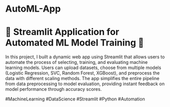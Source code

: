 # AutoML-App
# 🚀 Streamlit Application for Automated ML Model Training 🌟

In this project, I built a dynamic web app using Streamlit that allows users to automate the process of selecting, training, and evaluating machine learning models. Users can upload datasets, choose from multiple models (Logistic Regression, SVC, Random Forest, XGBoost), and preprocess the data with different scaling methods. The app simplifies the entire pipeline from data preprocessing to model evaluation, providing instant feedback on model performance through accuracy scores.

#MachineLearning 
#DataScience 
#Streamlit 
#Python 
#Automation
